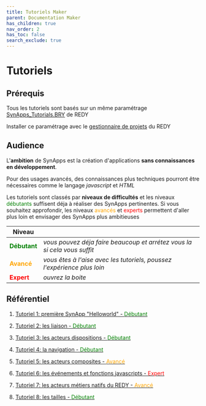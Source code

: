 ```yaml
---
title: Tutoriels Maker
parent: Documentation Maker
has_children: true
nav_order: 2
has_toc: false
search_exclude: true
---
```


# Tutoriels

## Prérequis

Tous les tutoriels sont basés sur un même paramétrage [SynApps_Tutorials.BRY](config/SynApps_Tutorials.BRY) de REDY

Installer ce paramétrage avec le [gestionnaire de projets](../redy/installPK4.md) du REDY

## Audience

L'**ambition** de SynApps est la création d'applications **sans connaissances en développement**.

Pour des usages avancés, des connaissances plus techniques pourront être nécessaires comme le langage _javascript_ et _HTML_

Les tutoriels sont classés par **niveaux de difficultés** et les niveaux <span style='color:green'>débutants</span> suffisent déja à réaliser des SynApps pertinentes. Si vous souhaitez approfondir, les niveaux <span style='color:orange'>avancés</span> et <span style='color:red'>experts</span> permettent d'aller plus loin et envisager des SynApps plus ambitieuses

| Niveau   | |
|----------|-|
| **<span style='color:green'>Débutant</span>**  | _vous pouvez déja faire beaucoup et arrétez vous la si cela vous suffit_ |
| **<span style='color:orange'>Avancé</span>**  | _vous êtes à l'aise avec les tutoriels, poussez l'expérience plus loin_ |
| **<span style='color:red'>Expert</span>**  |  _ouvrez la boite_ |

## Référentiel

1. [Tutoriel 1: première SynApp "Helloworld" - <span style='color:green'>Débutant</span>](tuto01/index.md)

2. [Tutoriel 2: les liaison - <span style='color:green'>Débutant</span>](tuto02/index.md)

3. [Tutoriel 3: les acteurs dispositions - <span style='color:green'>Débutant</span>](tuto03/index.md)

4. [Tutoriel 4: la navigation - <span style='color:green'>Débutant</span>](tuto04/index.md)

5. [Tutoriel 5: les acteurs composites - <span style='color:orange'>Avancé</span>](tuto05/index.md)

6. [Tutoriel 6: les événements et fonctions javascripts - <span style='color:red'>Expert</span>](tuto06/index.md)

7. [Tutoriel 7: les acteurs métiers natifs du REDY - <span style='color:orange'>Avancé</span>](tuto07/index.md)

8. [Tutoriel 8: les tailles - <span style='color:green'>Débutant</span>](tuto08/index.md)
